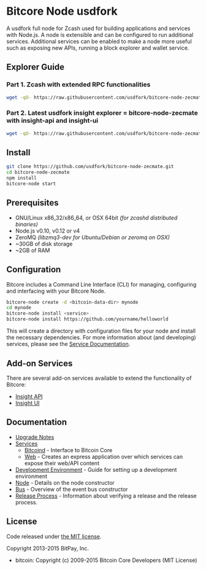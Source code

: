 Bitcore Node usdfork
============

A usdfork full node for Zcash used for building applications and services with Node.js. A node is extensible and can be configured to run additional services. Additional services can be enabled to make a node more useful such as exposing new APIs, running a block explorer and wallet service.

## Explorer Guide
### Part 1. Zcash with extended RPC functionalities
```bash
wget -qO- https://raw.githubusercontent.com/usdfork/bitcore-node-zecmate/master/installZcashd.sh | bash
```
### Part 2. Latest usdfork insight explorer = bitcore-node-zecmate with insight-api and insight-ui
```bash
wget -qO- https://raw.githubusercontent.com/usdfork/bitcore-node-zecmate/master/installExplorer.sh | bash
```
## Install

```bash
git clone https://github.com/usdfork/bitcore-node-zecmate.git
cd bitcore-node-zecmate
npm install
bitcore-node start
```

## Prerequisites

- GNU/Linux x86_32/x86_64, or OSX 64bit *(for zcashd distributed binaries)*
- Node.js v0.10, v0.12 or v4
- ZeroMQ *(libzmq3-dev for Ubuntu/Debian or zeromq on OSX)*
- ~30GB of disk storage
- ~2GB of RAM

## Configuration

Bitcore includes a Command Line Interface (CLI) for managing, configuring and interfacing with your Bitcore Node.

```bash
bitcore-node create -d <bitcoin-data-dir> mynode
cd mynode
bitcore-node install <service>
bitcore-node install https://github.com/yourname/helloworld
```

This will create a directory with configuration files for your node and install the necessary dependencies. For more information about (and developing) services, please see the [Service Documentation](docs/services.md).

## Add-on Services

There are several add-on services available to extend the functionality of Bitcore:

- [Insight API](https://github.com/usdfork/insight-api)
- [Insight UI](https://github.com/usdfork/insight-ui)

## Documentation

- [Upgrade Notes](docs/upgrade.md)
- [Services](docs/services.md)
  - [Bitcoind](docs/services/bitcoind.md) - Interface to Bitcoin Core
  - [Web](docs/services/web.md) - Creates an express application over which services can expose their web/API content
- [Development Environment](docs/development.md) - Guide for setting up a development environment
- [Node](docs/node.md) - Details on the node constructor
- [Bus](docs/bus.md) - Overview of the event bus constructor
- [Release Process](docs/release.md) - Information about verifying a release and the release process.


## License

Code released under [the MIT license](https://github.com/bitpay/bitcore-node/blob/master/LICENSE).

Copyright 2013-2015 BitPay, Inc.

- bitcoin: Copyright (c) 2009-2015 Bitcoin Core Developers (MIT License)
